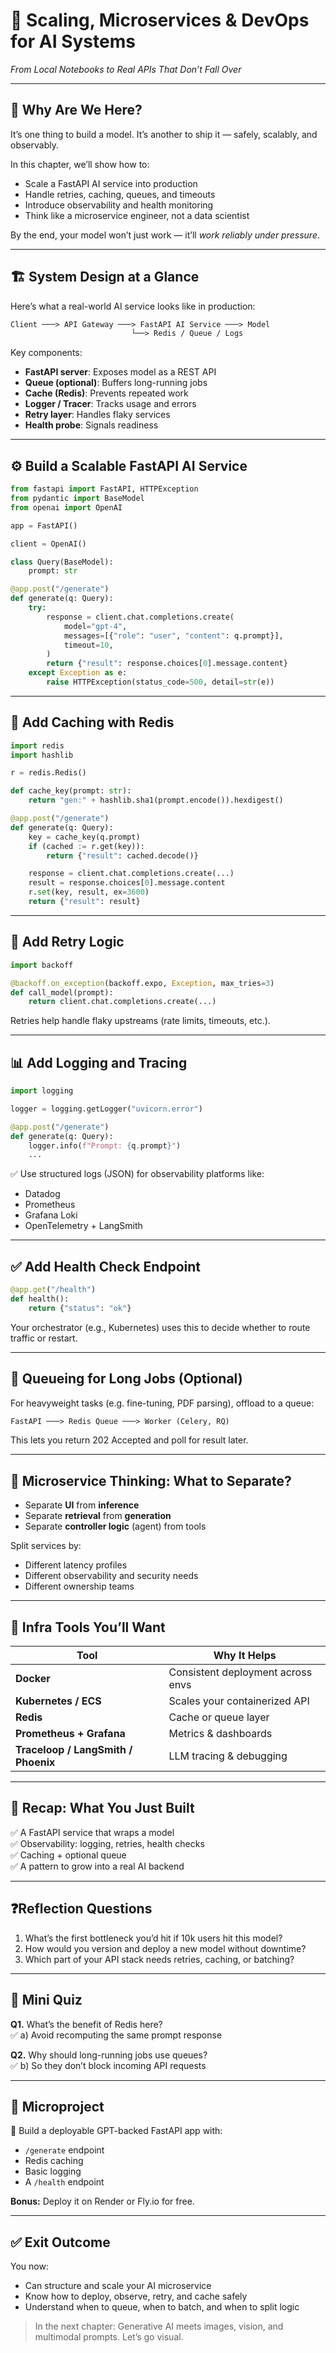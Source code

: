 # 🚀 Scaling, Microservices & DevOps for AI Systems  

*From Local Notebooks to Real APIs That Don’t Fall Over*

---

## 🧭 Why Are We Here?

It’s one thing to build a model. It’s another to ship it — safely, scalably, and observably.

In this chapter, we’ll show how to:

- Scale a FastAPI AI service into production
- Handle retries, caching, queues, and timeouts
- Introduce observability and health monitoring
- Think like a microservice engineer, not a data scientist

By the end, your model won’t just work — it’ll *work reliably under pressure*.

---

## 🏗️ System Design at a Glance

Here’s what a real-world AI service looks like in production:

```txt
Client ───> API Gateway ───> FastAPI AI Service ───> Model
                           └──> Redis / Queue / Logs
```

Key components:

- **FastAPI server**: Exposes model as a REST API
- **Queue (optional)**: Buffers long-running jobs
- **Cache (Redis)**: Prevents repeated work
- **Logger / Tracer**: Tracks usage and errors
- **Retry layer**: Handles flaky services
- **Health probe**: Signals readiness

---

## ⚙️ Build a Scalable FastAPI AI Service

```python
from fastapi import FastAPI, HTTPException
from pydantic import BaseModel
from openai import OpenAI

app = FastAPI()

client = OpenAI()

class Query(BaseModel):
    prompt: str

@app.post("/generate")
def generate(q: Query):
    try:
        response = client.chat.completions.create(
            model="gpt-4",
            messages=[{"role": "user", "content": q.prompt}],
            timeout=10,
        )
        return {"result": response.choices[0].message.content}
    except Exception as e:
        raise HTTPException(status_code=500, detail=str(e))
```

---

## 🧠 Add Caching with Redis

```python
import redis
import hashlib

r = redis.Redis()

def cache_key(prompt: str):
    return "gen:" + hashlib.sha1(prompt.encode()).hexdigest()

@app.post("/generate")
def generate(q: Query):
    key = cache_key(q.prompt)
    if (cached := r.get(key)):
        return {"result": cached.decode()}

    response = client.chat.completions.create(...)
    result = response.choices[0].message.content
    r.set(key, result, ex=3600)
    return {"result": result}
```

---

## 🔁 Add Retry Logic

```python
import backoff

@backoff.on_exception(backoff.expo, Exception, max_tries=3)
def call_model(prompt):
    return client.chat.completions.create(...)
```

Retries help handle flaky upstreams (rate limits, timeouts, etc.).

---

## 📊 Add Logging and Tracing

```python
import logging

logger = logging.getLogger("uvicorn.error")

@app.post("/generate")
def generate(q: Query):
    logger.info(f"Prompt: {q.prompt}")
    ...
```

✅ Use structured logs (JSON) for observability platforms like:

- Datadog
- Prometheus
- Grafana Loki
- OpenTelemetry + LangSmith

---

## ✅ Add Health Check Endpoint

```python
@app.get("/health")
def health():
    return {"status": "ok"}
```

Your orchestrator (e.g., Kubernetes) uses this to decide whether to route traffic or restart.

---

## 🧵 Queueing for Long Jobs (Optional)

For heavyweight tasks (e.g. fine-tuning, PDF parsing), offload to a queue:

```txt
FastAPI ───> Redis Queue ───> Worker (Celery, RQ)
```

This lets you return 202 Accepted and poll for result later.

---

## 🧠 Microservice Thinking: What to Separate?

- Separate **UI** from **inference**  
- Separate **retrieval** from **generation**  
- Separate **controller logic** (agent) from tools

Split services by:

- Different latency profiles
- Different observability and security needs
- Different ownership teams

---

## 🧰 Infra Tools You’ll Want

| Tool | Why It Helps |
|------|--------------|
| **Docker** | Consistent deployment across envs |
| **Kubernetes / ECS** | Scales your containerized API |
| **Redis** | Cache or queue layer |
| **Prometheus + Grafana** | Metrics & dashboards |
| **Traceloop / LangSmith / Phoenix** | LLM tracing & debugging |

---

## 🧠 Recap: What You Just Built

✅ A FastAPI service that wraps a model  
✅ Observability: logging, retries, health checks  
✅ Caching + optional queue  
✅ A pattern to grow into a real AI backend

---

## ❓Reflection Questions

1. What’s the first bottleneck you’d hit if 10k users hit this model?  
2. How would you version and deploy a new model without downtime?  
3. Which part of your API stack needs retries, caching, or batching?

---

## 🧪 Mini Quiz

**Q1.** What’s the benefit of Redis here?  
✅ a) Avoid recomputing the same prompt response

**Q2.** Why should long-running jobs use queues?  
✅ b) So they don’t block incoming API requests

---

## 🎯 Microproject

🔧 Build a deployable GPT-backed FastAPI app with:

- `/generate` endpoint
- Redis caching
- Basic logging
- A `/health` endpoint

**Bonus:** Deploy it on Render or Fly.io for free.

---

## ✅ Exit Outcome

You now:

- Can structure and scale your AI microservice
- Know how to deploy, observe, retry, and cache safely
- Understand when to queue, when to batch, and when to split logic

> In the next chapter: Generative AI meets images, vision, and multimodal prompts. Let’s go visual.